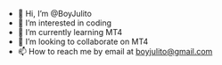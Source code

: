 - 👋 Hi, I’m @BoyJulito
- 👀 I’m interested in coding
- 🌱 I’m currently learning MT4
- 💞️ I’m looking to collaborate on MT4
- 📫 How to reach me by email at boyjulito@gmail.com

<!---
BoyJulito/BoyJulito is a ✨ special ✨ repository because its `README.md` (this file) appears on your GitHub profile.
You can click the Preview link to take a look at your changes.
--->
